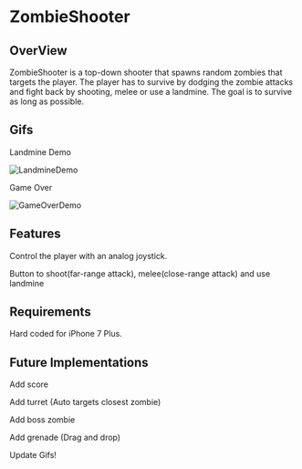 # ZombieShooter

## OverView
ZombieShooter is a top-down shooter that spawns random zombies that targets the player. The player has to survive by dodging the zombie attacks and fight back by shooting, melee or use a landmine. The goal is to survive as long as possible.
## Gifs

Landmine Demo

![LandmineDemo](https://user-images.githubusercontent.com/7001720/54134371-3dd29880-43ee-11e9-900c-43b07bd7658f.gif)

Game Over

![GameOverDemo](https://user-images.githubusercontent.com/7001720/54134255-08c64600-43ee-11e9-898c-db697bf45fc5.gif)

## Features
 Control the player with an analog joystick.
 
 Button to shoot(far-range attack), melee(close-range attack) and use landmine
 
## Requirements
Hard coded for iPhone 7 Plus.

## Future Implementations
 
 Add score
 
 Add turret (Auto targets closest zombie)
 
 Add boss zombie
 
 Add grenade (Drag and drop) 

Update Gifs!
